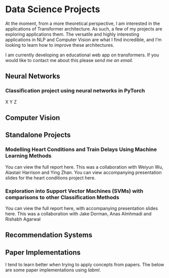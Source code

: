 # Data Science Projects 

At the moment, from a more theoretical perspective, I am interested in the applications of Transformer architecture. As such, a few of my projects are exploring applications them. The versatile and highly interesting applications in NLP and Computer Vision are what I find incredible, and I’m looking to learn how to improve these architectures. 

I am currently developing an educational web app on transformers. If you would like to contact me about this please *send me an email.*

## Neural Networks

### Classification project using neural networks in PyTorch

X Y Z

## Computer Vision

## Standalone Projects

### Modelling Heart Conditions and Train Delays Using Machine Learning Methods

You can view the full report here. This was a collaboration with Weiyun Wu, Alastair Harrison and Ying Zhan. You can view accompanying presentation slides for the heart conditions project here.

### Exploration into Support Vector Machines (SVMs) with comparisons to other Classification Methods

You can view the full report here, with accompanying presentation slides here. This was a collaboration with Jake Dorman, Anas Almhmadi and Rishabh Agarwal

## Recommendation Systems

## Paper Implementations

I tend to learn better when trying to apply concepts from papers. The below are some paper implementations using *labml*.

